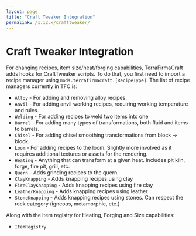 ```yaml
---
layout: page
title: "Craft Tweaker Integration"
permalink: /1.12.x/crafttweaker/
---
```


# Craft Tweaker Integration

For changing recipes, item size/heat/forging capabilities, TerraFirmaCraft adds hooks for CraftTweaker scripts. To do that, you first need to import a recipe manager using `mods.terrafirmacraft.[RecipeType]`. The list of recipe managers currently in TFC is:

* `Alloy` - For adding and removing alloy recipes.
* `Anvil` - For adding anvil working recipes, requiring working temperature and rules.
* `Welding` - For adding recipes to weld two items into one
* `Barrel` - For adding many types of transformations, both fluid and items to barrels.
* `Chisel` - For adding chisel smoothing transformations from block -> block.
* `Loom` - For adding recipes to the loom. Slightly more involved as it requires additional textures or assets for the rendering.
* `Heating` - Anything that can transform at a given heat. Includes pit kiln, forge, fire pit, grill, etc.
* `Quern` - Adds grinding recipes to the quern
* `ClayKnapping` - Adds knapping recipes using clay
* `FireClayKnapping` - Adds knapping recipes using fire clay
* `LeatherKnapping` - Adds knapping recipes using leather
* `StoneKnapping` - Adds knapping recipes using stones. Can respect the rock category (igneous, metamorphic, etc.)

Along with the item registry for Heating, Forging and Size capabilities: 

* `ItemRegistry`

